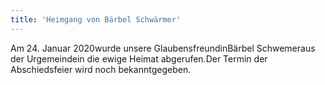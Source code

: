 ```yaml
---
title: 'Heimgang von Bärbel Schwärmer'
---
```


Am 24. Januar 2020wurde unsere GlaubensfreundinBärbel Schwemeraus der Urgemeindein die ewige Heimat abgerufen.Der Termin der Abschiedsfeier wird noch bekanntgegeben.



